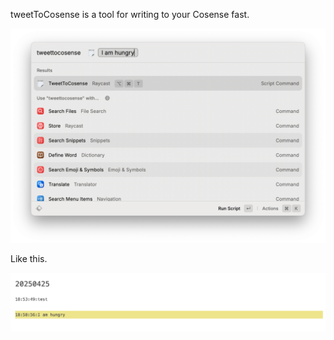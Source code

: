 tweetToCosense is a tool for writing to your Cosense fast.

![alt text](image.png)

Like this.

![alt text](image-1.png)

